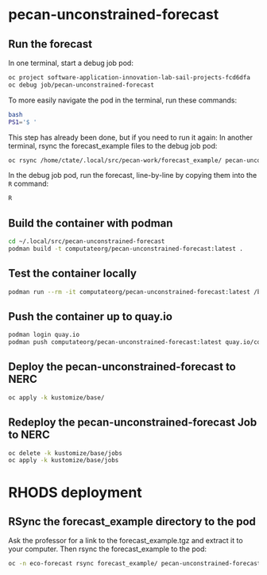 # pecan-unconstrained-forecast

## Run the forecast

In one terminal, start a debug job pod: 

```bash
oc project software-application-innovation-lab-sail-projects-fcd6dfa
oc debug job/pecan-unconstrained-forecast
```

To more easily navigate the pod in the terminal, run these commands: 

```bash
bash
PS1='$ '
```

This step has already been done, but if you need to run it again: In another terminal, rsync the forecast_example files to the debug job pod: 

```bash
oc rsync /home/ctate/.local/src/pecan-work/forecast_example/ pecan-unconstrained-forecast-debug:/opt/forecast_example/
```

In the debug job pod, run the forecast, line-by-line by copying them into the `R` command: 

```bash
R
```

## Build the container with podman

```bash
cd ~/.local/src/pecan-unconstrained-forecast
podman build -t computateorg/pecan-unconstrained-forecast:latest .
```

## Test the container locally
```bash
podman run --rm -it computateorg/pecan-unconstrained-forecast:latest /bin/bash
```

## Push the container up to quay.io
```bash
podman login quay.io
podman push computateorg/pecan-unconstrained-forecast:latest quay.io/computateorg/pecan-unconstrained-forecast:latest
```

## Deploy the pecan-unconstrained-forecast to NERC

```bash
oc apply -k kustomize/base/
```

## Redeploy the pecan-unconstrained-forecast Job to NERC

```bash
oc delete -k kustomize/base/jobs
oc apply -k kustomize/base/jobs
```

# RHODS deployment

## RSync the forecast_example directory to the pod

Ask the professor for a link to the forecast_example.tgz and extract it to your computer. 
Then rsync the forecast_example to the pod: 

```bash
oc -n eco-forecast rsync forecast_example/ pecan-unconstrained-forecast-0:/opt/app-root/src/forecast_example/
```

